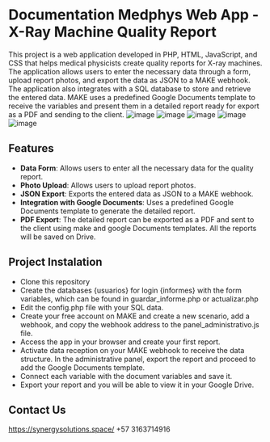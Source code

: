 # Documentation Medphys Web App - X-Ray Machine Quality Report

This project is a web application developed in PHP, HTML, JavaScript, and CSS that helps medical physicists create quality reports for X-ray machines. The application allows users to enter the necessary data through a form, upload report photos, and export the data as JSON to a MAKE webhook. The application also integrates with a SQL database to store and retrieve the entered data. MAKE uses a predefined Google Documents template to receive the variables and present them in a detailed report ready for export as a PDF and sending to the client.
![image](https://github.com/user-attachments/assets/53277577-963b-47e3-b676-0d48285f8581)
![image](https://github.com/user-attachments/assets/57a50963-70c3-4a8f-88b3-a58e3b783436)
![image](https://github.com/user-attachments/assets/e3ba253f-dd82-43a5-ab83-9de95fe1bc3c)
![image](https://github.com/user-attachments/assets/9f562696-6d0e-450a-a34c-3ad599547a0f)
![image](https://github.com/user-attachments/assets/9e23c499-9ecd-4da5-b5fb-b43d28ce3cd0)





## Features

- **Data Form**: Allows users to enter all the necessary data for the quality report.
- **Photo Upload**: Allows users to upload report photos.
- **JSON Export**: Exports the entered data as JSON to a MAKE webhook.
- **Integration with Google Documents**: Uses a predefined Google Documents template to generate the detailed report.
- **PDF Export**: The detailed report can be exported as a PDF and sent to the client using make and google Documents templates. All the reports will be saved on Drive.

## Project Instalation

- Clone this repository
- Create the databases {usuarios} for login {informes} with the form variables, which can be found in guardar_informe.php or actualizar.php
- Edit the config.php file with your SQL data.
- Create your free account on MAKE and create a new scenario, add a webhook, and copy the webhook address to the panel_administrativo.js file.
- Access the app in your browser and create your first report.
- Activate data reception on your MAKE webhook to receive the data structure. In the administrative panel, export the report and proceed to add the Google Documents template.
- Connect each variable with the document variables and save it.
- Export your report and you will be able to view it in your Google Drive.


## Contact Us
https://synergysolutions.space/
+57 3163714916 
